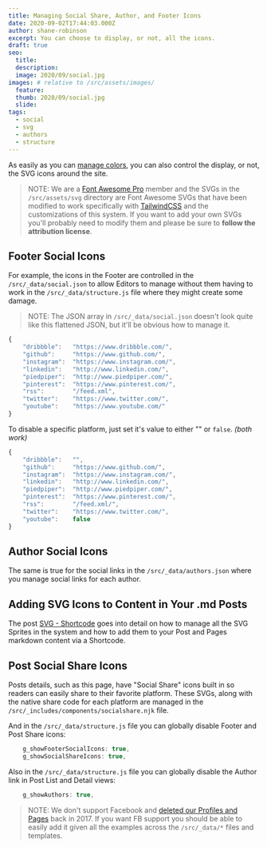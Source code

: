 ```yaml
---
title: Managing Social Share, Author, and Footer Icons
date: 2020-09-02T17:44:03.000Z
author: shane-robinson
excerpt: You can choose to display, or not, all the icons.
draft: true
seo:
  title:
  description:
  image: 2020/09/social.jpg
images: # relative to /src/assets/images/
  feature:
  thumb: 2020/09/social.jpg
  slide:
tags:
  - social
  - svg
  - authors
  - structure
---
```


As easily as you can [manage colors](/2020/09/01/color-settings/), you can also control the display, or not, the SVG icons around the site.

> NOTE: We are a [Font Awesome Pro](https://fontawesome.com/) member and the SVGs in the `/src/assets/svg` directory are Font Awesome SVGs that have been modified to work specifically with [TailwindCSS](https://tailwindcss.com 'TailwindCSS Utility-First CSS Framework') and the customizations of this system. If you want to add your own SVGs you'll probably need to modify them and please be sure to **follow the attribution license**.

## Footer Social Icons

For example, the icons in the Footer are controlled in the `/src/_data/social.json` to allow Editors to manage without them having to work in the `/src/_data/structure.js` file where they might create some damage.

> NOTE: The JSON array in `/src/_data/social.json` doesn't look quite like this flattened JSON, but it'll be obvious how to manage it.

```js
{
	"dribbble":   "https://www.dribbble.com/",
	"github":     "https://www.github.com/",
	"instagram":  "https://www.instagram.com/",
	"linkedin":   "http://www.linkedin.com/",
	"piedpiper":  "http://www.piedpiper.com/",
	"pinterest":  "https://www.pinterest.com/",
	"rss":        "/feed.xml",
	"twitter":    "https://www.twitter.com/",
	"youtube":    "https://www.youtube.com/"
}
```

To disable a specific platform, just set it's value to either "" or `false`. _(both work)_

```js
{
	"dribbble":   "",
	"github":     "https://www.github.com/",
	"instagram":  "https://www.instagram.com/",
	"linkedin":   "http://www.linkedin.com/",
	"piedpiper":  "http://www.piedpiper.com/",
	"pinterest":  "https://www.pinterest.com/",
	"rss":        "/feed.xml/",
	"twitter":    "https://www.twitter.com/",
	"youtube":    false
}
```

## Author Social Icons

The same is true for the social links in the `/src/_data/authors.json` where you manage social links for each author.

## Adding SVG Icons to Content in Your .md Posts

The post [SVG - Shortcode](/2020/09/09/svg-shortcode/) goes into detail on how to manage all the SVG Sprites in the system and how to add them to your Post and Pages markdown content via a Shortcode.

## Post Social Share Icons

Posts details, such as this page, have "Social Share" icons built in so readers can easily share to their favorite platform. These SVGs, along with the native share code for each platform are managed in the `/src/_includes/components/socialshare.njk` file.

And in the `/src/_data/structure.js` file you can globally disable Footer and Post Share icons:

```js
	g_showFooterSocialIcons: true,
	g_showSocialShareIcons: true,
```

Also in the `/src/_data/structure.js` file you can globally disable the Author link in Post List and Detail views:

```js
	g_showAuthors: true,
```

> NOTE: We don't support Facebook and [deleted our Profiles and Pages](https://deletefacebook.com/) back in 2017. If you want FB support you should be able to easily add it given all the examples across the `/src/_data/*` files and templates.
